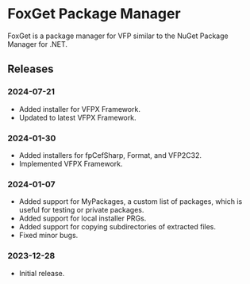 # FoxGet Package Manager

FoxGet is a package manager for VFP similar to the NuGet Package Manager for .NET.

## Releases

### 2024-07-21

* Added installer for VFPX Framework.
* Updated to latest VFPX Framework.

### 2024-01-30

* Added installers for fpCefSharp, Format, and VFP2C32.
* Implemented VFPX Framework.

### 2024-01-07

* Added support for MyPackages, a custom list of packages, which is useful for testing or private packages.
* Added support for local installer PRGs.
* Added support for copying subdirectories of extracted files.
* Fixed minor bugs.

### 2023-12-28

* Initial release.
